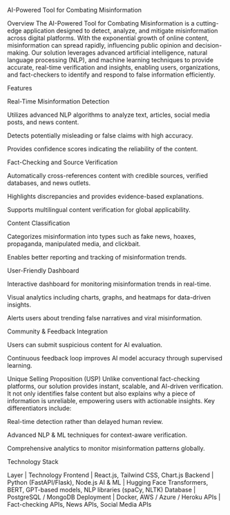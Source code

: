 AI-Powered Tool for Combating Misinformation

Overview The AI-Powered Tool for Combating Misinformation is a cutting-edge application designed to detect, analyze, and mitigate misinformation across digital platforms. With the exponential growth of online content, misinformation can spread rapidly, influencing public opinion and decision-making. Our solution leverages advanced artificial intelligence, natural language processing (NLP), and machine learning techniques to provide accurate, real-time verification and insights, enabling users, organizations, and fact-checkers to identify and respond to false information efficiently.

Features

Real-Time Misinformation Detection

Utilizes advanced NLP algorithms to analyze text, articles, social media posts, and news content.

Detects potentially misleading or false claims with high accuracy.

Provides confidence scores indicating the reliability of the content.

Fact-Checking and Source Verification

Automatically cross-references content with credible sources, verified databases, and news outlets.

Highlights discrepancies and provides evidence-based explanations.

Supports multilingual content verification for global applicability.

Content Classification

Categorizes misinformation into types such as fake news, hoaxes, propaganda, manipulated media, and clickbait.

Enables better reporting and tracking of misinformation trends.

User-Friendly Dashboard

Interactive dashboard for monitoring misinformation trends in real-time.

Visual analytics including charts, graphs, and heatmaps for data-driven insights.

Alerts users about trending false narratives and viral misinformation.

Community & Feedback Integration

Users can submit suspicious content for AI evaluation.

Continuous feedback loop improves AI model accuracy through supervised learning.

Unique Selling Proposition (USP) Unlike conventional fact-checking platforms, our solution provides instant, scalable, and AI-driven verification. It not only identifies false content but also explains why a piece of information is unreliable, empowering users with actionable insights. Key differentiators include:

Real-time detection rather than delayed human review.

Advanced NLP & ML techniques for context-aware verification.

Comprehensive analytics to monitor misinformation patterns globally.

Technology Stack

Layer | Technology Frontend | React.js, Tailwind CSS, Chart.js Backend | Python (FastAPI/Flask), Node.js AI & ML | Hugging Face Transformers, BERT, GPT-based models, NLP libraries (spaCy, NLTK) Database | PostgreSQL / MongoDB Deployment | Docker, AWS / Azure / Heroku APIs | Fact-checking APIs, News APIs, Social Media APIs
